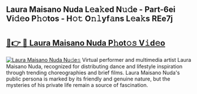 ## Laura Maisano Nuda L𝚎a𝚔ed N𝚞𝚍e - Part-6ei Vi𝚍𝚎o P𝚑𝚘tos - H𝚘𝚝 O𝚗𝚕yf𝚊ns L𝚎a𝚔s REe7j

# <h2><a href="http://kfd2wnm.oniu.top/?m=Laura+Maisano+Nuda">🔗👉 🔴 Laura Maisano Nuda P𝚑ot𝚘𝚜 V𝚒d𝚎o</a></h2>

[![Laura Maisano Nuda Nu𝚍e𝚜](https://i.imgur.com/0qMVB7G.gif)](http://kfd2wnm.oniu.top/?m=Laura+Maisano+Nuda)
Virtual performer and multimedia artist Laura Maisano Nuda, recognized for distributing dance and lifestyle inspiration through trending choreographies and brief films. Laura Maisano Nuda's public persona is marked by its friendly and genuine nature, but the mysteries of his private life remain a source of fascination.  
